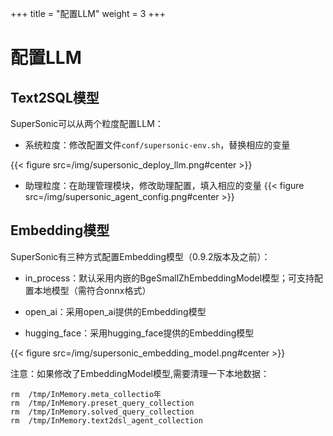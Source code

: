 +++
title = "配置LLM"
weight = 3
+++

# 配置LLM

## Text2SQL模型

SuperSonic可以从两个粒度配置LLM：

- 系统粒度：修改配置文件`conf/supersonic-env.sh`，替换相应的变量

{{< figure src=/img/supersonic_deploy_llm.png#center >}}


- 助理粒度：在助理管理模块，修改助理配置，填入相应的变量
{{< figure src=/img/supersonic_agent_config.png#center >}}

## Embedding模型
SuperSonic有三种方式配置Embedding模型（0.9.2版本及之前）：

- in_process：默认采用内嵌的BgeSmallZhEmbeddingModel模型；可支持配置本地模型（需符合onnx格式）

- open_ai：采用open_ai提供的Embedding模型

- hugging_face：采用hugging_face提供的Embedding模型

{{< figure src=/img/supersonic_embedding_model.png#center >}}      

注意：如果修改了EmbeddingModel模型,需要清理一下本地数据：
```
rm  /tmp/InMemory.meta_collectio年
rm  /tmp/InMemory.preset_query_collection
rm  /tmp/InMemory.solved_query_collection
rm  /tmp/InMemory.text2dsl_agent_collection
```